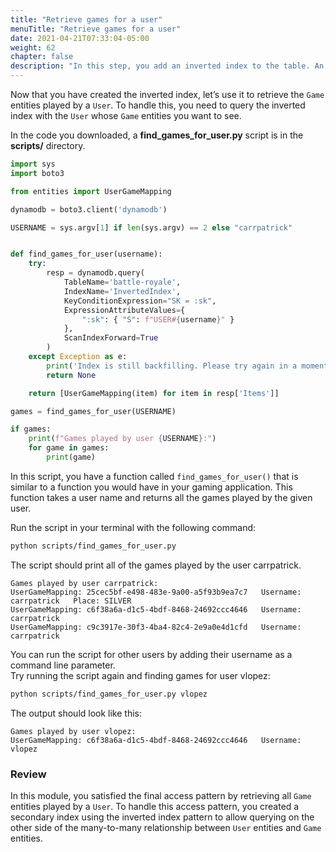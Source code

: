```yaml
---
title: "Retrieve games for a user"
menuTitle: "Retrieve games for a user"
date: 2021-04-21T07:33:04-05:00
weight: 62
chapter: false
description: "In this step, you add an inverted index to the table. An inverted index is created like any other secondary index."
---
```


Now that you have created the inverted index, let’s use it to retrieve the `Game` entities played by a `User`. To handle this, you need to query the inverted index with the `User` whose `Game` entities you want to see.

In the code you downloaded, a **find_games_for_user.py** script is in the **scripts/** directory.

```python
import sys
import boto3

from entities import UserGameMapping

dynamodb = boto3.client('dynamodb')

USERNAME = sys.argv[1] if len(sys.argv) == 2 else "carrpatrick"


def find_games_for_user(username):
    try:
        resp = dynamodb.query(
            TableName='battle-royale',
            IndexName='InvertedIndex',
            KeyConditionExpression="SK = :sk",
            ExpressionAttributeValues={
                ":sk": { "S": f"USER#{username}" }
            },
            ScanIndexForward=True
        )
    except Exception as e:
        print('Index is still backfilling. Please try again in a moment.')
        return None

    return [UserGameMapping(item) for item in resp['Items']]

games = find_games_for_user(USERNAME)

if games:
    print(f"Games played by user {USERNAME}:")
    for game in games:
        print(game)
```

In this script, you have a function called `find_games_for_user()` that is similar to a function you would have in your gaming application. This function takes a user name and returns all the games played by the given user.

Run the script in your terminal with the following command:

```sh
python scripts/find_games_for_user.py
```

The script should print all of the games played by the user carrpatrick.

```text
Games played by user carrpatrick:
UserGameMapping: 25cec5bf-e498-483e-9a00-a5f93b9ea7c7   Username: carrpatrick   Place: SILVER
UserGameMapping: c6f38a6a-d1c5-4bdf-8468-24692ccc4646   Username: carrpatrick
UserGameMapping: c9c3917e-30f3-4ba4-82c4-2e9a0e4d1cfd   Username: carrpatrick
```

You can run the script for other users by adding their username as a command line parameter.  
Try running the script again and finding games for user vlopez:

```sh
python scripts/find_games_for_user.py vlopez
```

The output should look like this:

```text
Games played by user vlopez:
UserGameMapping: c6f38a6a-d1c5-4bdf-8468-24692ccc4646   Username: vlopez
```
### Review

In this module, you satisfied the final access pattern by retrieving all `Game` entities played by a `User`. To handle this access pattern, you created a secondary index using the inverted index pattern to allow querying on the other side of the many-to-many relationship between `User` entities and `Game` entities.